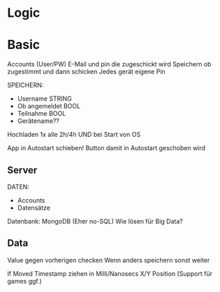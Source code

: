 # Logic

# Basic
Accounts (User/PW)
E-Mail und pin die zugeschickt wird
Speichern ob zugestimmt und dann schicken
Jedes gerät eigene Pin

SPEICHERN:
- Username STRING
- Ob angemeldet BOOL
- Teilnahme BOOL
- Gerätename??

Hochladen 1x alle 2h/4h UND bei Start von OS

App in Autostart schieben!
Button damit in Autostart geschoben wird

## Server
DATEN:
- Accounts
- Datensätze

Datenbank: MongoDB (Eher no-SQL)
Wie lösen für Big Data?

## Data
Value gegen vorherigen checken
Wenn anders speichern
sonst weiter

If Moved
    Timestamp ziehen in Milli/Nanosecs
    X/Y Position
    (Support für games ggf.)